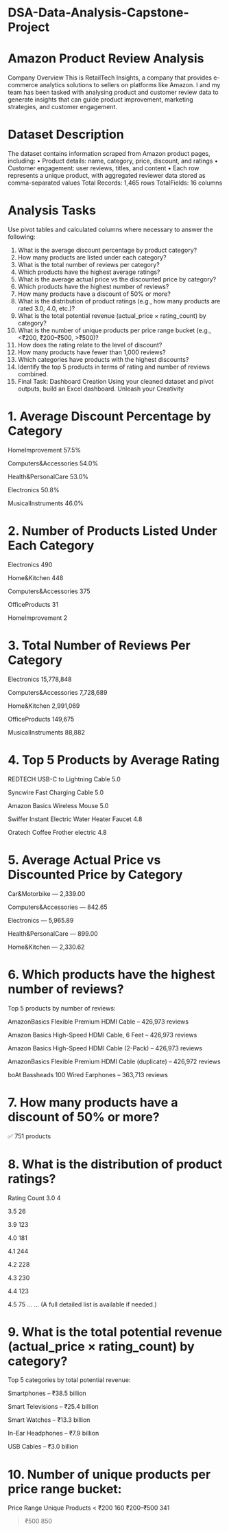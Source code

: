 # DSA-Data-Analysis-Capstone-Project

# Amazon Product Review Analysis
 Company Overview
This is RetailTech Insights, a company that provides e-commerce analytics solutions to sellers on platforms like Amazon. I and my team has been tasked with analysing product and customer review data to generate insights that can guide product improvement, marketing strategies, and customer engagement.

# Dataset Description
The dataset contains information scraped from Amazon product pages, including:
• Product details: name, category, price, discount, and ratings
• Customer engagement: user reviews, titles, and content
• Each row represents a unique product, with aggregated reviewer data stored as comma-separated values
Total Records: 1,465 rows
TotalFields: 16 columns

# Analysis Tasks
Use pivot tables and calculated columns where necessary to answer the following:
1. What is the average discount percentage by product category?
2. How many products are listed under each category?
3. What is the total number of reviews per category?
4. Which products have the highest average ratings?
5. What is the average actual price vs the discounted price by category?
6. Which products have the highest number of reviews?
7. How many products have a discount of 50% or more?
8. What is the distribution of product ratings (e.g., how many products are rated 3.0,
4.0, etc.)?
9. What is the total potential revenue (actual_price × rating_count) by category?
10. What is the number of unique products per price range bucket (e.g., <₹200,
₹200–₹500, >₹500)?
11. How does the rating relate to the level of discount?
12. How many products have fewer than 1,000 reviews?
13. Which categories have products with the highest discounts?
14. Identify the top 5 products in terms of rating and number of reviews combined.
4. Final Task: Dashboard Creation
Using your cleaned dataset and pivot outputs, build an Excel dashboard. Unleash your
Creativity



# 1. Average Discount Percentage by Category

HomeImprovement	57.5%

Computers&Accessories	54.0%

Health&PersonalCare	53.0%

Electronics	50.8%

MusicalInstruments	46.0%

# 2. Number of Products Listed Under Each Category

Electronics	490

Home&Kitchen	448

Computers&Accessories	375

OfficeProducts	31

HomeImprovement	2

# 3. Total Number of Reviews Per Category

Electronics	15,778,848

Computers&Accessories	7,728,689

Home&Kitchen	2,991,069

OfficeProducts	149,675

MusicalInstruments	88,882

# 4. Top 5 Products by Average Rating

REDTECH USB-C to Lightning Cable	5.0

Syncwire Fast Charging Cable	5.0

Amazon Basics Wireless Mouse	5.0

Swiffer Instant Electric Water Heater Faucet	4.8

Oratech Coffee Frother electric	4.8

# 5. Average Actual Price vs Discounted Price by Category

Car&Motorbike	—	2,339.00

Computers&Accessories	—	842.65

Electronics	—	5,965.89

Health&PersonalCare	—	899.00

Home&Kitchen	—	2,330.62

# 6. Which products have the highest number of reviews?
Top 5 products by number of reviews:

AmazonBasics Flexible Premium HDMI Cable – 426,973 reviews

Amazon Basics High-Speed HDMI Cable, 6 Feet – 426,973 reviews

Amazon Basics High-Speed HDMI Cable (2-Pack) – 426,973 reviews

AmazonBasics Flexible Premium HDMI Cable (duplicate) – 426,972 reviews

boAt Bassheads 100 Wired Earphones – 363,713 reviews

# 7. How many products have a discount of 50% or more?
✅ 751 products

# 8. What is the distribution of product ratings?

Rating	Count
3.0	4

3.5	26

3.9	123

4.0	181

4.1	244

4.2	228

4.3	230

4.4	123

4.5	75
...	...
(A full detailed list is available if needed.)	

# 9. What is the total potential revenue (actual_price × rating_count) by category?
Top 5 categories by total potential revenue:

Smartphones – ₹38.5 billion

Smart Televisions – ₹25.4 billion

Smart Watches – ₹13.3 billion

In-Ear Headphones – ₹7.9 billion

USB Cables – ₹3.0 billion

# 10. Number of unique products per price range bucket:

Price Range	Unique Products
< ₹200	160
₹200–₹500	341
> ₹500	850




